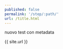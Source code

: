 ```yaml
---
published: false
permalink: '/step/:path/'
url: /title.html
---
```

nuovo test con metadata

{{ site.url }}